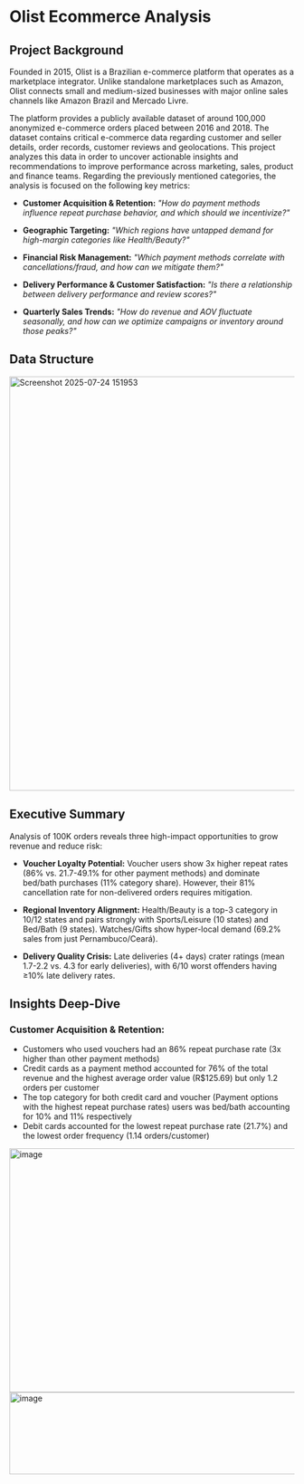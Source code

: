 
# Olist Ecommerce Analysis

## Project Background
Founded in 2015, Olist is a Brazilian e-commerce platform that operates as a marketplace integrator. Unlike standalone marketplaces such as Amazon, Olist connects small and medium-sized businesses with major online sales channels like Amazon Brazil and Mercado Livre.

The platform provides a publicly available dataset of around 100,000 anonymized e-commerce orders placed between 2016 and 2018. The dataset contains critical e-commerce data regarding customer and seller details, order records, customer reviews and geolocations. This project analyzes this data in order to uncover actionable insights and recommendations to improve performance across marketing, sales, product and finance teams. Regarding the previously mentioned categories, the analysis is focused on the following key metrics:

- **Customer Acquisition & Retention:** *"How do payment methods influence repeat purchase behavior, and which should we incentivize?"* 

- **Geographic Targeting:** *"Which regions have untapped demand for high-margin categories like Health/Beauty?"*  

- **Financial Risk Management:** *"Which payment methods correlate with cancellations/fraud, and how can we mitigate them?"* 

- **Delivery Performance & Customer Satisfaction:** *"Is there a relationship between delivery performance and review scores?"*

- **Quarterly Sales Trends:** *"How do revenue and AOV fluctuate seasonally, and how can we optimize campaigns or inventory around those peaks?"*

## Data Structure

<img width="1706" height="732" alt="Screenshot 2025-07-24 151953" src="https://github.com/user-attachments/assets/bed557b7-c7cb-4aeb-90ee-06928af5aed0" />

## Executive Summary
Analysis of 100K orders reveals three high-impact opportunities to grow revenue and reduce risk:

- **Voucher Loyalty Potential:** Voucher users show 3x higher repeat rates (86% vs. 21.7-49.1% for other payment methods) and dominate bed/bath purchases (11% category share). However, their 81% cancellation rate for non-delivered orders requires mitigation.

- **Regional Inventory Alignment:** Health/Beauty is a top-3 category in 10/12 states and pairs strongly with Sports/Leisure (10 states) and Bed/Bath (9 states). Watches/Gifts show hyper-local demand (69.2% sales from just Pernambuco/Ceará).

- **Delivery Quality Crisis:** Late deliveries (4+ days) crater ratings (mean 1.7-2.2 vs. 4.3 for early deliveries), with 6/10 worst offenders having ≥10% late delivery rates.

## Insights Deep-Dive
### Customer Acquisition & Retention:
- Customers who used vouchers had an 86% repeat purchase rate (3x higher than other payment methods)
- Credit cards as a payment method accounted for 76% of the total revenue and the highest average order value (R$125.69) but only 1.2 orders per customer 
- The top category for both credit card and voucher (Payment options with the highest repeat purchase rates) users was bed/bath accounting for 10% and 11% respectively 
- Debit cards accounted for the lowest repeat purchase rate (21.7%) and the lowest order frequency (1.14 orders/customer)
<img width="1511" height="431" alt="image" src="https://github.com/user-attachments/assets/a5f11249-b0c5-40d3-ba2d-4300026d25f1" />

<img width="1115" height="145" alt="image" src="https://github.com/user-attachments/assets/c64ee026-7f30-47fd-98df-716f11dac944" />


